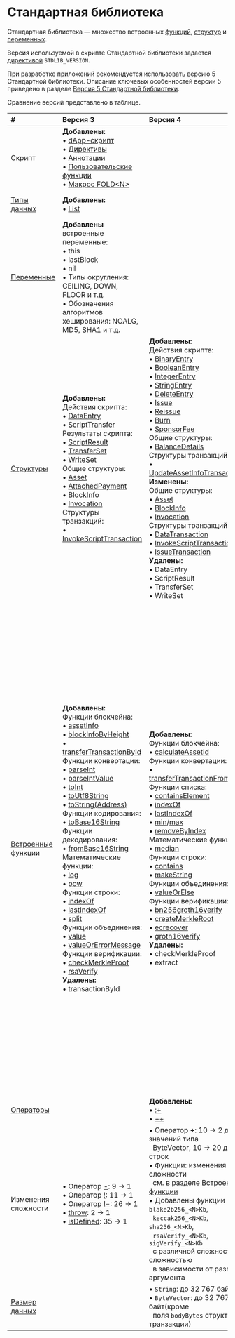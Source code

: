 # Стандартная библиотека

Стандартная библиотека — множество встроенных [функций](/ru/ride/functions/built-in-functions/), [структур](/ru/ride/structures/) и [переменных](/ru/ride/variables/built-in-variables).

Версия используемой в скрипте Стандартной библиотеки задается [директивой](/ru/ride/script/directives) `STDLIB_VERSION`.

При разработке приложений рекомендуется использовать версию 5 Стандартной библиотеки. Описание ключевых особенностей версии 5 приведено в разделе [Версия 5 Стандартной библиотеки](/ru/ride/v5/).

Сравнение версий представлено в таблице.

| # | Версия 3 | Версия 4 | Версия 5 |
| :--- | :--- | :--- | :--- |
| Скрипт | **Добавлены:**<br>• [dApp-скрипт](/ru/ride/script/script-types/dapp-script)<br>• [Директивы](/ru/ride/script/directives)<br>• [Аннотации](/ru/ride/functions/annotations)<br>• [Пользовательские функции](/ru/ride/functions/)<br> • [Макрос FOLD\<N\>](/ru/ride/fold-macro) | | **Добавлены:**<br>• [Вызов dApp из dApp](/ru/ride/advanced/dapp-to-dapp) |
| [Типы данных](/ru/ride/data-types/) | **Добавлены:**<br>• [List](/ru/ride/data-types/list) | | **Добавлены:**<br>• [Any](/ru/ride/data-types/any)<br>• [BigInt](/ru/ride/data-types/bigint) |
| [Переменные](/ru/ride/variables/) | **Добавлены** встроенные переменные:<br>• this<br>• lastBlock<br>• nil<br>• Типы округления: CEILING, DOWN, FLOOR и т.д.<br>• Обозначения алгоритмов хеширования: NOALG, MD5, SHA1 и т.д. | | **Добавлены** [нетерпеливые переменные](/ru/ride/variables/#strict-variables) |
| [Структуры](/ru/ride/structures/) | **Добавлены:**<br>Действия скрипта:<br>• [DataEntry](/ru/ride/v4/structures/script-actions/data-entry)<br>• [ScriptTransfer](/ru/ride/structures/script-actions/script-transfer)<br>Результаты скрипта:<br>• [ScriptResult](/ru/ride/v4/structures/script-results/script-result)<br>• [TransferSet](/ru/ride/v4/structures/script-results/transfer-set)<br>• [WriteSet](/ru/ride/v4/structures/script-results/write-set)<br>Общие структуры:<br>• [Asset](/ru/ride/structures/common-structures/asset)<br>• [AttachedPayment](/ru/ride/structures/common-structures/attached-payment)<br>• [BlockInfo](/ru/ride/structures/common-structures/block-info)<br>• [Invocation](/ru/ride/structures/common-structures/invocation)<br>Структуры транзакций:<br>• [InvokeScriptTransaction](/ru/ride/structures/transaction-structures/invoke-script-transaction) | **Добавлены:**<br>Действия скрипта:<br>• [BinaryEntry](/ru/ride/structures/script-actions/binary-entry)<br>• [BooleanEntry](/ru/ride/structures/script-actions/boolean-entry)<br>• [IntegerEntry](/ru/ride/structures/script-actions/int-entry)<br>• [StringEntry](/ru/ride/structures/script-actions/string-entry)<br>• [DeleteEntry](/ru/ride/structures/script-actions/delete-entry)<br>• [Issue](/ru/ride/structures/script-actions/issue)<br>• [Reissue](/ru/ride/structures/script-actions/reissue)<br>• [Burn](/ru/ride/structures/script-actions/burn)<br>• [SponsorFee](/ru/ride/structures/script-actions/sponsor-fee)<br>Общие структуры:<br>• [BalanceDetails](/ru/ride/structures/common-structures/balance-details)<br>Структуры транзакций:<br>• [UpdateAssetInfoTransaction](/ru/ride/structures/transaction-structures/update-asset-info-transaction)<br>**Изменены:**<br>Общие структуры:<br>• [Asset](/ru/ride/structures/common-structures/asset)<br>• [BlockInfo](/ru/ride/structures/common-structures/block-info)<br>• [Invocation](/ru/ride/structures/common-structures/invocation)<br>Структуры транзакций:<br>• [DataTransaction](/ru/ride/structures/transaction-structures/data-transaction)<br>• [InvokeScriptTransaction](/ru/ride/structures/transaction-structures/invoke-script-transaction)<br>• [IssueTransaction](/ru/ride/structures/transaction-structures/issue-transaction)<br>**Удалены:**<br>• DataEntry<br>• ScriptResult<br>• TransferSet<br>• WriteSet | **Добавлены:**<br>Действия скрипта:<br>• [Lease](/ru/ride/structures/script-actions/lease)<br>• [LeaseCancel](/ru/ride/structures/script-actions/lease-cancel)<br>**Изменены:**<br>Общие структуры:<br>• [Invocation](/ru/ride/structures/common-structures/invocation) |
| [Встроенные функции](/ru/ride/functions/built-in-functions/) | **Добавлены:**<br>Функции блокчейна:<br>• [assetInfo](/ru/ride/functions/built-in-functions/blockchain-functions#assetinfo)<br>• [blockInfoByHeight](/ru/ride/functions/built-in-functions/blockchain-functions#blockinfobyheight)<br>• [transferTransactionById](/ru/ride/functions/built-in-functions/blockchain-functions#transfertransactionbyid)<br>Функции конвертации:<br>• [parseInt](/ru/ride/functions/built-in-functions/converting-functions#parse-int)<br>• [parseIntValue](/ru/ride/functions/built-in-functions/converting-functions#parse-int-value)<br>• [toInt](/ru/ride/functions/built-in-functions/converting-functions#toint-bytevector-int)<br>• [toUtf8String](/ru/ride/functions/built-in-functions/converting-functions#toutf8string-bytevector-string)<br>• [toString(Address)](/ru/ride/functions/built-in-functions/converting-functions#tostring-address-string)<br>Функции кодирования:<br>• [toBase16String](/ru/ride/functions/built-in-functions/encoding-functions#to-base-16-string)<br>Функции декодирования:<br>• [fromBase16String](/ru/ride/functions/built-in-functions/decoding-functions#frombase16string-string-bytevector)<br>Математические функции:<br>• [log](/ru/ride/functions/built-in-functions/math-functions#log)<br>• [pow](/ru/ride/functions/built-in-functions/math-functions#pow)<br>Функции строки:<br>• [indexOf](/ru/ride/functions/built-in-functions/string-functions#indexof-string-string-int-unit)<br>• [lastIndexOf](/ru/ride/functions/built-in-functions/string-functions#lastindexof-string-string-int-unit)<br>• [split](/ru/ride/functions/built-in-functions/string-functions#split)<br>Функции объединения:<br>• [value](/ru/ride/functions/built-in-functions/union-functions#value)<br>• [valueOrErrorMessage](/ru/ride/functions/built-in-functions/union-functions#valueorerrormessage-t-unit-string-t)<br>Функции верификации:<br>• [checkMerkleProof](/ru/ride/functions/built-in-functions/verification-functions#checkmerkleproof)<br>• [rsaVerify](/ru/ride/functions/built-in-functions/verification-functions#rsaverify)<br>**Удалены:**<br>• transactionById | **Добавлены:**<br>Функции блокчейна:<br>• [calculateAssetId](/ru/ride/functions/built-in-functions/blockchain-functions#calculateassetid)<br>Функции конвертации:<br>• [transferTransactionFromProto](/ru/ride/functions/built-in-functions/converting-functions#transfertransactionfromproto)<br>Функции списка:<br>• [containsElement](/ru/ride/functions/built-in-functions/list-functions#containselement)<br>• [indexOf](/ru/ride/functions/built-in-functions/list-functions#indexof)<br>• [lastIndexOf](/ru/ride/functions/built-in-functions/list-functions#lastindexof)<br>• [min](/ru/ride/functions/built-in-functions/list-functions#min)/[max](/ru/ride/functions/built-in-functions/list-functions#max)<br>• [removeByIndex](/ru/ride/functions/built-in-functions/list-functions#removeByIndex)<br>Математические функции:<br>• [median](/ru/ride/functions/built-in-functions/math-functions#median)<br>Функции строки:<br>• [contains](/ru/ride/functions/built-in-functions/string-functions#contains-string-string-boolean)<br>• [makeString](/ru/ride/functions/built-in-functions/string-functions#makestring-list-string-string-string)<br>Функции объединения:<br>• [valueOrElse](/ru/ride/functions/built-in-functions/union-functions#valueOrElse)<br>Функции верификации:<br>• [bn256groth16verify](/ru/ride/functions/built-in-functions/verification-functions#bn256groth16verify)<br>• [createMerkleRoot](/ru/ride/functions/built-in-functions/verification-functions#createmerkleroot)<br>• [ecrecover](/ru/ride/functions/built-in-functions/verification-functions#ecrecover)<br>• [groth16verify](/ru/ride/functions/built-in-functions/verification-functions#groth16verify)<br>**Удалены:**<br>• checkMerkleProof<br>• extract | **Добавлены:**<br>Функции вызова dApp из dApp: <br>•&nbsp;[invoke](/ru/ride/functions/built-in-functions/dapp-to-dapp#invoke)<br>•&nbsp;[reentrantInvoke](/ru/ride/functions/built-in-functions/dapp-to-dapp#reentrantinvoke)<br>Функции блокчейна:<br>•&nbsp;[calculateLeaseId](/ru/ride/functions/built-in-functions/blockchain-functions#calculateleaseid)<br>•&nbsp;[scriptHash](/ru/ride/functions/built-in-functions/blockchain-functions#scripthash)<br>Функции конвертации:<br>•&nbsp;[parseBigInt](/ru/ride/functions/built-in-functions/converting-functions#parse-bigint)<br>•&nbsp;[parseBigIntValue](/ru/ride/functions/built-in-functions/converting-functions#parse-bigintvalue)<br>•&nbsp;[toBigInt(ByteVector): BigInt](/ru/ride/functions/built-in-functions/converting-functions#to-bigint-bytevector)<br>•&nbsp;[toBigInt(ByteVector, Int, Int): BigInt](/ru/ride/functions/built-in-functions/converting-functions#to-bigint-bytevector-int-int)<br>•&nbsp;[toBigInt(Int): BigInt](/ru/ride/functions/built-in-functions/converting-functions#to-bigint-int)<br>•&nbsp;[toBytes(BigInt): ByteVector](/ru/ride/functions/built-in-functions/converting-functions#to-bytes-bigint)<br>•&nbsp;[toInt(BigInt): Int](/ru/ride/functions/built-in-functions/converting-functions#to-int-bigint)<br>•&nbsp;[toString(BigInt): String](/ru/ride/functions/built-in-functions/converting-functions#to-string-bigint)<br>Функции списка:<br>•&nbsp;[max(List[BigInt]): Bigint](/ru/ride/functions/built-in-functions/list-functions#max-list-bigint-bigint)<br>•&nbsp;[min(List[BigInt]): Bigint](/ru/ride/functions/built-in-functions/list-functions#min-list-bigint-bigint)<br>Математические функции:<br>•&nbsp;[fraction(Int, Int, Int, Union): Int](/ru/ride/functions/built-in-functions/math-functions#fractionintround)<br>•&nbsp;[fraction(BigInt, BigInt, BigInt): BigInt](/ru/ride/functions/built-in-functions/math-functions#fractionbigint)<br>•&nbsp;[fraction(BigInt, BigInt, BigInt, Union): BigInt](/ru/ride/functions/built-in-functions/math-functions#fractionbigintround)<br>•&nbsp;[log(BigInt, Int, BigInt, Int, Int, Union): BigInt](/ru/ride/functions/built-in-functions/math-functions#logbigint)<br>•&nbsp;[median(List[BigInt]): Bigint](/ru/ride/functions/built-in-functions/math-functions#medianbigint)<br>•&nbsp;[pow(BigInt, Int, BigInt, Int, Int, Union): BigInt](/ru/ride/functions/built-in-functions/math-functions#powbigint)<br>Функции хранилища данных аккаунта:<br>•&nbsp;[getBinary(key: String): ByteVector&#124;Unit](/ru/ride/functions/built-in-functions/account-data-storage-functions#getbinary-string-bytevector-unit)<br>•&nbsp;[getBinaryValue(key: String): ByteVector](/ru/ride/functions/built-in-functions/account-data-storage-functions#getbinaryvalue-string-bytevector)<br>•&nbsp;[getBoolean(key: String): Boolean&#124;Unit](/ru/ride/functions/built-in-functions/account-data-storage-functions#getboolean-string-boolean-unit)<br>•&nbsp;[getBooleanValue(key: String): Boolean](/ru/ride/functions/built-in-functions/account-data-storage-functions#getbooleanvalue-string-boolean)<br>•&nbsp;[getInteger(key: String): Int&#124;Unit](/ru/ride/functions/built-in-functions/account-data-storage-functions#getinteger-string-int-unit)<br>•&nbsp;[getIntegerValue(key: String): Int](/ru/ride/functions/built-in-functions/account-data-storage-functions#getintegervalue-string-int)<br>•&nbsp;[getString(key: String): String&#124;Unit](/ru/ride/functions/built-in-functions/account-data-storage-functions#getstring-string-string-unit)<br>•&nbsp;[getStringValue(key: String): String](/ru/ride/functions/built-in-functions/account-data-storage-functions#getstringvalue-string-string)<br>•&nbsp;[isDataStorageUntouched](/ru/ride/functions/built-in-functions/account-data-storage-functions#isdatastorageuntouched) |
| [Операторы](/ru/ride/operators/) | | **Добавлены:**<br>• [:+](/ru/ride/data-types/list)<br>• [++](/ru/ride/data-types/list) | |
| Изменения сложности | • Оператор [-](/ru/ride/operators/#арифметические-операторы): 9 → 1<br>• Оператор [!](/ru/ride/operators/#унарные-операторы): 11 → 1<br>• Оператор [!=](/ru/ride/operators/#операторы-равенства): 26 → 1<br>• [throw](/ru/ride/functions/built-in-functions/exception-functions): 2 → 1<br>• [isDefined](/ru/ride/functions/built-in-functions/union-functions#isdefined-list-t-unit-boolean): 35 → 1 | • Оператор **+**: 10 → 2 для значений типа<br>&nbsp;&nbsp;ByteVector, 10 → 20 для строк<br>• Функции: изменения сложности<br>&nbsp;&nbsp;см. в разделе [Встроенные функции](/ru/ride/functions/built-in-functions/)<br>• Добавлены функции `blake2b256_<N>Kb`,<br>&nbsp;&nbsp;`keccak256_<N>Kb`, `sha256_<N>Kb`,<br>&nbsp;&nbsp;`rsaVerify_<N>Kb`, `sigVerify_<N>Kb`<br>&nbsp;&nbsp;с различной сложностью сложностью<br>&nbsp;&nbsp;в зависимости от размера аргумента | [fraction(Int, Int, Int): Int](/ru/ride/functions/built-in-functions/math-functions#fraction): 1&nbsp;→&nbsp;14 |
| [Размер данных](/ru/ride/limits/) | | • `String`: до 32&nbsp;767 байт<br>• `ByteVector`: до 32&nbsp;767 байт(кроме<br>&nbsp;&nbsp;поля `bodyBytes` структуры транзакции) | |

<!-- br>• [Вычисления с продолжением](/ru/ride/advanced/continuation)-->
<!-- br>Функции [хранилища данных аккаунта](/ru/ride/functions/built-in-functions/account-data-storage-functions):<br>•&nbsp;getBinary(key: String): ByteVector&#124;Unit<br>•&nbsp;getBinaryValue(key: String): ByteVector<br>•&nbsp;getBoolean(key: String): Boolean&#124;Unit<br>•&nbsp;getBooleanValue(key: String): Boolean<br>•&nbsp;getInteger(key: String): Int&#124;Unit<br>•&nbsp;getIntegerValue(key: String): Int<br>•&nbsp;getString(key: String): String&#124;Unit<br>•&nbsp;getStringValue(key: String): String -->